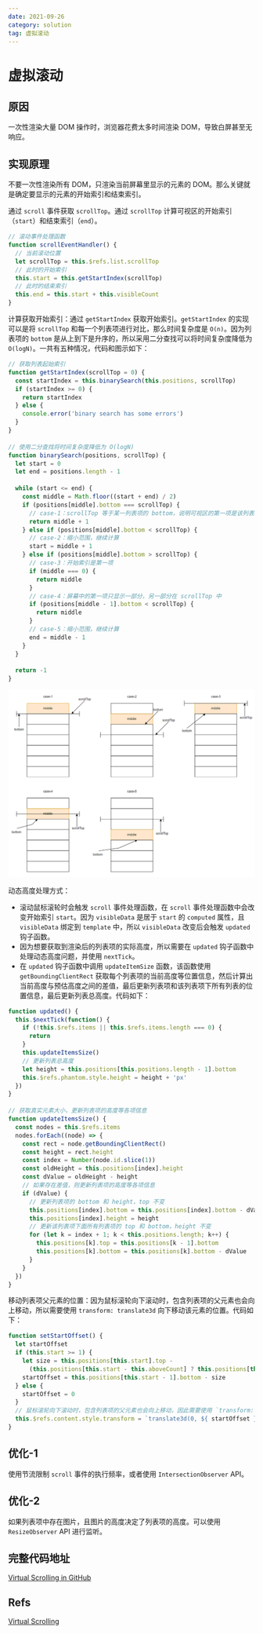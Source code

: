 ```yaml
---
date: 2021-09-26
category: solution
tag: 虚拟滚动
---
```


# 虚拟滚动

## 原因

一次性渲染大量 DOM 操作时，浏览器花费太多时间渲染 DOM，导致白屏甚至无响应。

## 实现原理

不要一次性渲染所有 DOM，只渲染当前屏幕里显示的元素的 DOM。那么关键就是确定要显示的元素的开始索引和结束索引。

通过 `scroll` 事件获取 `scrollTop`。通过 `scrollTop` 计算可视区的开始索引（`start`）和结束索引（`end`）。

```js
// 滚动事件处理函数
function scrollEventHandler() {
  // 当前滚动位置
  let scrollTop = this.$refs.list.scrollTop
  // 此时的开始索引
  this.start = this.getStartIndex(scrollTop)
  // 此时的结束索引
  this.end = this.start + this.visibleCount
}
```

计算获取开始索引：通过 `getStartIndex` 获取开始索引。`getStartIndex` 的实现可以是将 `scrollTop` 和每一个列表项进行对比，那么时间复杂度是 `O(n)`。因为列表项的 `bottom` 是从上到下是升序的，所以采用二分查找可以将时间复杂度降低为 `O(logN)`。一共有五种情况，代码和图示如下：

```js
// 获取列表起始索引
function getStartIndex(scrollTop = 0) {
  const startIndex = this.binarySearch(this.positions, scrollTop)
  if (startIndex >= 0) {
    return startIndex
  } else {
    console.error('binary search has some errors')
  }
}

// 使用二分查找将时间复杂度降低为 O(logN)
function binarySearch(positions, scrollTop) {
  let start = 0
  let end = positions.length - 1

  while (start <= end) {
    const middle = Math.floor((start + end) / 2)
    if (positions[middle].bottom === scrollTop) {
      // case-1：scrollTop 等于某一列表项的 bottom，说明可视区的第一项是该列表项的下一项
      return middle + 1
    } else if (positions[middle].bottom < scrollTop) {
      // case-2：缩小范围，继续计算
      start = middle + 1
    } else if (positions[middle].bottom > scrollTop) {
      // case-3：开始索引是第一项
      if (middle === 0) {
        return middle
      }
      // case-4：屏幕中的第一项只显示一部分，另一部分在 scrollTop 中
      if (positions[middle - 1].bottom < scrollTop) {
        return middle
      }
      // case-5：缩小范围，继续计算
      end = middle - 1
    }
  }

  return -1
}
```

![cases](./image/cases.png)

动态高度处理方式：
- 滚动鼠标滚轮时会触发 `scroll` 事件处理函数，在 `scroll` 事件处理函数中会改变开始索引 `start`。因为 `visibleData` 是居于 `start` 的 `computed` 属性，且 `visibleData` 绑定到 `template` 中，所以 `visibleData` 改变后会触发 `updated` 钩子函数。
- 因为想要获取到渲染后的列表项的实际高度，所以需要在 `updated` 钩子函数中处理动态高度问题，并使用 `nextTick`。
- 在 `updated` 钩子函数中调用 `updateItemSize` 函数，该函数使用 `getBoundingClientRect` 获取每个列表项的当前高度等位置信息，然后计算出当前高度与预估高度之间的差值，最后更新列表项和该列表项下所有列表的位置信息，最后更新列表总高度。代码如下：

```js
function updated() {
  this.$nextTick(function() {
    if (!this.$refs.items || this.$refs.items.length === 0) {
      return
    }
    this.updateItemsSize()
    // 更新列表总高度
    let height = this.positions[this.positions.length - 1].bottom
    this.$refs.phantom.style.height = height + 'px'
  })
}

// 获取真实元素大小，更新列表项的高度等各项信息
function updateItemsSize() {
  const nodes = this.$refs.items
  nodes.forEach((node) => {
    const rect = node.getBoundingClientRect()
    const height = rect.height
    const index = Number(node.id.slice(1))
    const oldHeight = this.positions[index].height
    const dValue = oldHeight - height
    // 如果存在差值，则更新列表项的高度等各项信息
    if (dValue) {
      // 更新列表项的 bottom 和 height，top 不变
      this.positions[index].bottom = this.positions[index].bottom - dValue
      this.positions[index].height = height
      // 更新该列表项下面所有列表项的 top 和 bottom，height 不变
      for (let k = index + 1; k < this.positions.length; k++) {
        this.positions[k].top = this.positions[k - 1].bottom
        this.positions[k].bottom = this.positions[k].bottom - dValue
      }
    }
  })
}
```

移动列表项父元素的位置：因为鼠标滚轮向下滚动时，包含列表项的父元素也会向上移动，所以需要使用 `transform: translate3d` 向下移动该元素的位置。代码如下：

```js
function setStartOffset() {
  let startOffset
  if (this.start >= 1) {
    let size = this.positions[this.start].top -
      (this.positions[this.start - this.aboveCount] ? this.positions[this.start - this.aboveCount].top : 0)
    startOffset = this.positions[this.start - 1].bottom - size
  } else {
    startOffset = 0
  }
  // 鼠标滚轮向下滚动时，包含列表项的父元素也会向上移动，因此需要使用 `transform: translate3d` 向下移动该元素的位置
  this.$refs.content.style.transform = `translate3d(0, ${ startOffset }px, 0)`
}
```

## 优化-1

使用节流限制 `scroll` 事件的执行频率，或者使用 `IntersectionObserver` API。

## 优化-2

如果列表项中存在图片，且图片的高度决定了列表项的高度。可以使用 `ResizeObserver` API 进行监听。

## 完整代码地址

[Virtual Scrolling in GitHub](https://github.com/Eathyn/virtual-scrolling)

## Refs

[Virtual Scrolling](https://juejin.cn/post/6844903982742110216)
